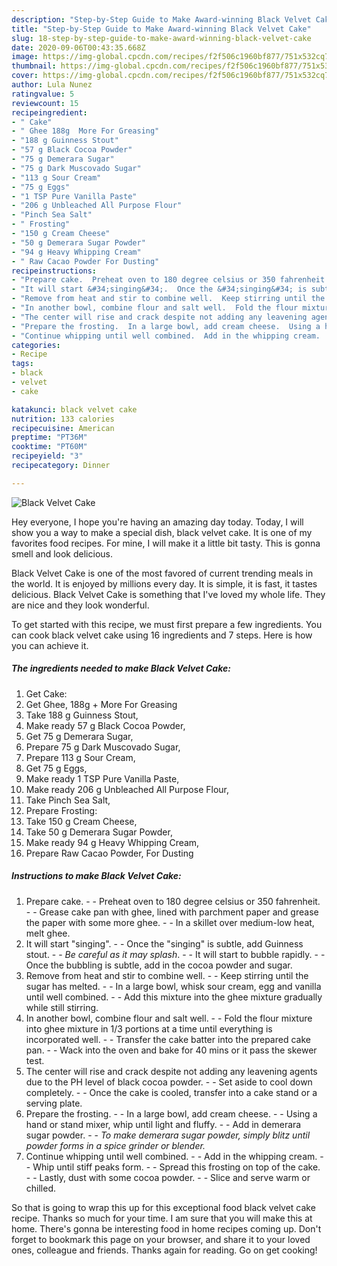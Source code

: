 ```yaml
---
description: "Step-by-Step Guide to Make Award-winning Black Velvet Cake"
title: "Step-by-Step Guide to Make Award-winning Black Velvet Cake"
slug: 18-step-by-step-guide-to-make-award-winning-black-velvet-cake
date: 2020-09-06T00:43:35.668Z
image: https://img-global.cpcdn.com/recipes/f2f506c1960bf877/751x532cq70/black-velvet-cake-recipe-main-photo.jpg
thumbnail: https://img-global.cpcdn.com/recipes/f2f506c1960bf877/751x532cq70/black-velvet-cake-recipe-main-photo.jpg
cover: https://img-global.cpcdn.com/recipes/f2f506c1960bf877/751x532cq70/black-velvet-cake-recipe-main-photo.jpg
author: Lula Nunez
ratingvalue: 5
reviewcount: 15
recipeingredient:
- " Cake"
- " Ghee 188g  More For Greasing"
- "188 g Guinness Stout"
- "57 g Black Cocoa Powder"
- "75 g Demerara Sugar"
- "75 g Dark Muscovado Sugar"
- "113 g Sour Cream"
- "75 g Eggs"
- "1 TSP Pure Vanilla Paste"
- "206 g Unbleached All Purpose Flour"
- "Pinch Sea Salt"
- " Frosting"
- "150 g Cream Cheese"
- "50 g Demerara Sugar Powder"
- "94 g Heavy Whipping Cream"
- " Raw Cacao Powder For Dusting"
recipeinstructions:
- "Prepare cake.  Preheat oven to 180 degree celsius or 350 fahrenheit.  Grease cake pan with ghee, lined with parchment paper and grease the paper with some more ghee.  In a skillet over medium-low heat, melt ghee."
- "It will start &#34;singing&#34;.  Once the &#34;singing&#34; is subtle, add Guinness stout.  *Be careful as it may splash*.  It will start to bubble rapidly.  Once the bubbling is subtle, add in the cocoa powder and sugar."
- "Remove from heat and stir to combine well.  Keep stirring until the sugar has melted.  In a large bowl, whisk sour cream, egg and vanilla until well combined.  Add this mixture into the ghee mixture gradually while still stirring."
- "In another bowl, combine flour and salt well.  Fold the flour mixture into ghee mixture in 1/3 portions at a time until everything is incorporated well.  Transfer the cake batter into the prepared cake pan.  Wack into the oven and bake for 40 mins or it pass the skewer test."
- "The center will rise and crack despite not adding any leavening agents due to the PH level of black cocoa powder.  Set aside to cool down completely.  Once the cake is cooled, transfer into a cake stand or a serving plate."
- "Prepare the frosting.  In a large bowl, add cream cheese.  Using a hand or stand mixer, whip until light and fluffy.  Add in demerara sugar powder.  *To make demerara sugar powder, simply blitz until powder forms in a spice grinder or blender.*"
- "Continue whipping until well combined.  Add in the whipping cream.  Whip until stiff peaks form.  Spread this frosting on top of the cake.  Lastly, dust with some cocoa powder.  Slice and serve warm or chilled."
categories:
- Recipe
tags:
- black
- velvet
- cake

katakunci: black velvet cake 
nutrition: 133 calories
recipecuisine: American
preptime: "PT36M"
cooktime: "PT60M"
recipeyield: "3"
recipecategory: Dinner

---
```



![Black Velvet Cake](https://img-global.cpcdn.com/recipes/f2f506c1960bf877/751x532cq70/black-velvet-cake-recipe-main-photo.jpg)

Hey everyone, I hope you're having an amazing day today. Today, I will show you a way to make a special dish, black velvet cake. It is one of my favorites food recipes. For mine, I will make it a little bit tasty. This is gonna smell and look delicious.



Black Velvet Cake is one of the most favored of current trending meals in the world. It is enjoyed by millions every day. It is simple, it is fast, it tastes delicious. Black Velvet Cake is something that I've loved my whole life. They are nice and they look wonderful.


To get started with this recipe, we must first prepare a few ingredients. You can cook black velvet cake using 16 ingredients and 7 steps. Here is how you can achieve it.

<!--inarticleads1-->

##### The ingredients needed to make Black Velvet Cake:

1. Get  Cake:
1. Get  Ghee, 188g + More For Greasing
1. Take 188 g Guinness Stout,
1. Make ready 57 g Black Cocoa Powder,
1. Get 75 g Demerara Sugar,
1. Prepare 75 g Dark Muscovado Sugar,
1. Prepare 113 g Sour Cream,
1. Get 75 g Eggs,
1. Make ready 1 TSP Pure Vanilla Paste,
1. Make ready 206 g Unbleached All Purpose Flour,
1. Take Pinch Sea Salt,
1. Prepare  Frosting:
1. Take 150 g Cream Cheese,
1. Take 50 g Demerara Sugar Powder,
1. Make ready 94 g Heavy Whipping Cream,
1. Prepare  Raw Cacao Powder, For Dusting




<!--inarticleads2-->

##### Instructions to make Black Velvet Cake:

1. Prepare cake. -  - Preheat oven to 180 degree celsius or 350 fahrenheit. -  - Grease cake pan with ghee, lined with parchment paper and grease the paper with some more ghee. -  - In a skillet over medium-low heat, melt ghee.
1. It will start &#34;singing&#34;. -  - Once the &#34;singing&#34; is subtle, add Guinness stout. -  - *Be careful as it may splash*. -  - It will start to bubble rapidly. -  - Once the bubbling is subtle, add in the cocoa powder and sugar.
1. Remove from heat and stir to combine well. -  - Keep stirring until the sugar has melted. -  - In a large bowl, whisk sour cream, egg and vanilla until well combined. -  - Add this mixture into the ghee mixture gradually while still stirring.
1. In another bowl, combine flour and salt well. -  - Fold the flour mixture into ghee mixture in 1/3 portions at a time until everything is incorporated well. -  - Transfer the cake batter into the prepared cake pan. -  - Wack into the oven and bake for 40 mins or it pass the skewer test.
1. The center will rise and crack despite not adding any leavening agents due to the PH level of black cocoa powder. -  - Set aside to cool down completely. -  - Once the cake is cooled, transfer into a cake stand or a serving plate.
1. Prepare the frosting. -  - In a large bowl, add cream cheese. -  - Using a hand or stand mixer, whip until light and fluffy. -  - Add in demerara sugar powder. -  - *To make demerara sugar powder, simply blitz until powder forms in a spice grinder or blender.*
1. Continue whipping until well combined. -  - Add in the whipping cream. -  - Whip until stiff peaks form. -  - Spread this frosting on top of the cake. -  - Lastly, dust with some cocoa powder. -  - Slice and serve warm or chilled.




So that is going to wrap this up for this exceptional food black velvet cake recipe. Thanks so much for your time. I am sure that you will make this at home. There's gonna be interesting food in home recipes coming up. Don't forget to bookmark this page on your browser, and share it to your loved ones, colleague and friends. Thanks again for reading. Go on get cooking!
